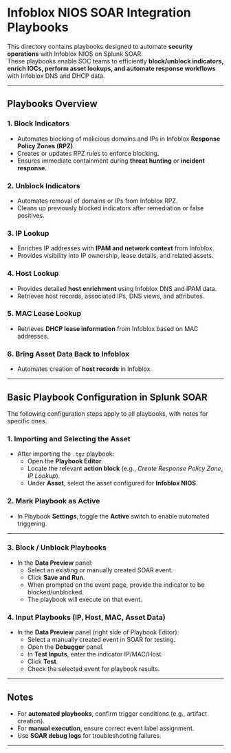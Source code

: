 # Infoblox NIOS SOAR Integration Playbooks

This directory contains playbooks designed to automate **security operations** with Infoblox NIOS on Splunk SOAR.  
These playbooks enable SOC teams to efficiently **block/unblock indicators, enrich IOCs, perform asset lookups, and automate response workflows** with Infoblox DNS and DHCP data.  

---

## Playbooks Overview

### 1. Block Indicators
- Automates blocking of malicious domains and IPs in Infoblox **Response Policy Zones (RPZ)**.  
- Creates or updates RPZ rules to enforce blocking.  
- Ensures immediate containment during **threat hunting** or **incident response**.  

### 2. Unblock Indicators
- Automates removal of domains or IPs from Infoblox RPZ.  
- Cleans up previously blocked indicators after remediation or false positives.  

### 3. IP Lookup
- Enriches IP addresses with **IPAM and network context** from Infoblox.  
- Provides visibility into IP ownership, lease details, and related assets.  

### 4. Host Lookup
- Provides detailed **host enrichment** using Infoblox DNS and IPAM data.  
- Retrieves host records, associated IPs, DNS views, and attributes.  

### 5. MAC Lease Lookup
- Retrieves **DHCP lease information** from Infoblox based on MAC addresses.  

### 6. Bring Asset Data Back to Infoblox
- Automates creation of **host records** in Infoblox.  

---

## Basic Playbook Configuration in Splunk SOAR  

The following configuration steps apply to all playbooks, with notes for specific ones.  

### 1. **Importing and Selecting the Asset**
- After importing the `.tgz` playbook:
  - Open the **Playbook Editor**.
  - Locate the relevant **action block** (e.g., *Create Response Policy Zone*, *IP Lookup*).
  - Under **Asset**, select the asset configured for **Infoblox NIOS**.

### 2. **Mark Playbook as Active**
- In Playbook **Settings**, toggle the **Active** switch to enable automated triggering.

---

### 3. **Block / Unblock Playbooks**
- In the **Data Preview** panel:
  - Select an existing or manually created SOAR event.
  - Click **Save and Run**.
  - When prompted on the event page, provide the indicator to be blocked/unblocked.
  - The playbook will execute on that event.

### 4. **Input Playbooks (IP, Host, MAC, Asset Data)**
- In the **Data Preview** panel (right side of Playbook Editor):
  - Select a manually created event in SOAR for testing.
  - Open the **Debugger** panel.
  - In **Test Inputs**, enter the indicator IP/MAC/Host.
  - Click **Test**.
  - Check the selected event for playbook results.

---

## Notes  
- For **automated playbooks**, confirm trigger conditions (e.g., artifact creation).  
- For **manual execution**, ensure correct event label assignment.  
- Use **SOAR debug logs** for troubleshooting failures.  

---
